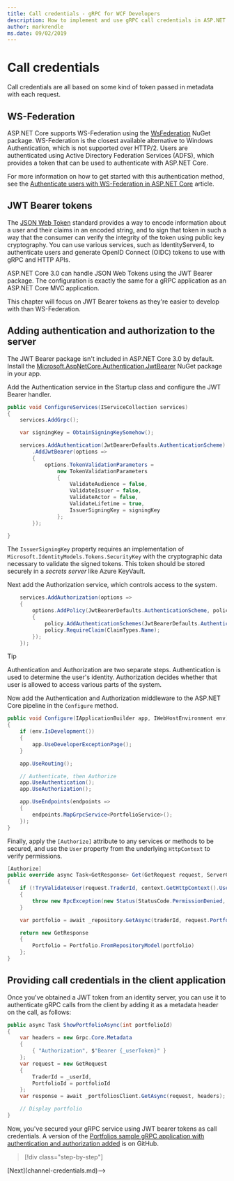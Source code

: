 ```yaml
---
title: Call credentials - gRPC for WCF Developers
description: How to implement and use gRPC call credentials in ASP.NET Core 3.0.
author: markrendle
ms.date: 09/02/2019
---
```


# Call credentials

Call credentials are all based on some kind of token passed in metadata with each request.

## WS-Federation

ASP.NET Core supports WS-Federation using the [WsFederation](https://www.nuget.org/packages/Microsoft.AspNetCore.Authentication.WsFederation) NuGet package. WS-Federation is the closest available alternative to Windows Authentication, which is not supported over HTTP/2. Users are authenticated using Active Directory Federation Services (ADFS), which provides a token that can be used to authenticate with ASP.NET Core.

For more information on how to get started with this authentication method, see the [Authenticate users with WS-Federation in ASP.NET Core](https://docs.microsoft.com/aspnet/core/security/authentication/ws-federation?view=aspnetcore-3.0) article.

## JWT Bearer tokens

The [JSON Web Token](https://jwt.io) standard provides a way to encode information about a user and their claims in an encoded string, and to sign that token in such a way that the consumer can verify the integrity of the token using public key cryptography. You can use various services, such as IdentityServer4, to authenticate users and generate OpenID Connect (OIDC) tokens to use with gRPC and HTTP APIs.

ASP.NET Core 3.0 can handle JSON Web Tokens using the JWT Bearer package. The configuration is exactly the same for a gRPC application as an ASP.NET Core MVC application.

This chapter will focus on JWT Bearer tokens as they're easier to develop with than WS-Federation.

## Adding authentication and authorization to the server

The JWT Bearer package isn't included in ASP.NET Core 3.0 by default. Install the [Microsoft.AspNetCore.Authentication.JwtBearer](https://www.nuget.org/packages/Microsoft.AspNetCore.Authentication.JwtBearer) NuGet package in your app.

Add the Authentication service in the Startup class and configure the JWT Bearer handler.

```csharp
public void ConfigureServices(IServiceCollection services)
{
    services.AddGrpc();

    var signingKey = ObtainSigningKeySomehow();

    services.AddAuthentication(JwtBearerDefaults.AuthenticationScheme)
        .AddJwtBearer(options =>
        {
            options.TokenValidationParameters =
                new TokenValidationParameters
                {
                    ValidateAudience = false,
                    ValidateIssuer = false,
                    ValidateActor = false,
                    ValidateLifetime = true,
                    IssuerSigningKey = signingKey
                };
        });

}
```

The `IssuerSigningKey` property requires an implementation of `Microsoft.IdentityModels.Tokens.SecurityKey` with the cryptographic data necessary to validate the signed tokens. This token should be stored securely in a *secrets server* like Azure KeyVault.

Next add the Authorization service, which controls access to the system.

```csharp
    services.AddAuthorization(options =>
    {
        options.AddPolicy(JwtBearerDefaults.AuthenticationScheme, policy =>
        {
            policy.AddAuthenticationSchemes(JwtBearerDefaults.AuthenticationScheme);
            policy.RequireClaim(ClaimTypes.Name);
        });
    });

```

> [!TIP]
> Authentication and Authorization are two separate steps. Authentication is used to determine the user's identity. Authorization decides whether that user is allowed to access various parts of the system.

Now add the Authentication and Authorization middleware to the ASP.NET Core pipeline in the `Configure` method.

```csharp
public void Configure(IApplicationBuilder app, IWebHostEnvironment env)
{
    if (env.IsDevelopment())
    {
        app.UseDeveloperExceptionPage();
    }

    app.UseRouting();

    // Authenticate, then Authorize
    app.UseAuthentication();
    app.UseAuthorization();

    app.UseEndpoints(endpoints =>
    {
        endpoints.MapGrpcService<PortfolioService>();
    });
}
```

Finally, apply the `[Authorize]` attribute to any services or methods to be secured, and use the `User` property from the underlying `HttpContext` to verify permissions.

```csharp
[Authorize]
public override async Task<GetResponse> Get(GetRequest request, ServerCallContext context)
{
    if (!TryValidateUser(request.TraderId, context.GetHttpContext().User))
    {
        throw new RpcException(new Status(StatusCode.PermissionDenied, "Denied."));
    }

    var portfolio = await _repository.GetAsync(traderId, request.PortfolioId);

    return new GetResponse
    {
        Portfolio = Portfolio.FromRepositoryModel(portfolio)
    };
}
```

## Providing call credentials in the client application

Once you've obtained a JWT token from an identity server, you can use it to authenticate gRPC calls from the client by adding it as a metadata header on the call, as follows:

```csharp
public async Task ShowPortfolioAsync(int portfolioId)
{
    var headers = new Grpc.Core.Metadata
    {
        { "Authorization", $"Bearer {_userToken}" }
    };
    var request = new GetRequest
    {
        TraderId = _userId,
        PortfolioId = portfolioId
    };
    var response = await _portfoliosClient.GetAsync(request, headers);

    // Display portfolio
}
```

Now, you've secured your gRPC service using JWT bearer tokens as call credentials. A version of the [Portfolios sample gRPC application with authentication and authorization added](https://github.com/RendleLabs/grpc-for-wcf-developers/tree/master/PortfoliosSample/grpc/TraderSysAuth) is on GitHub.

>[!div class="step-by-step"]
<!-->[Next](channel-credentials.md)-->
